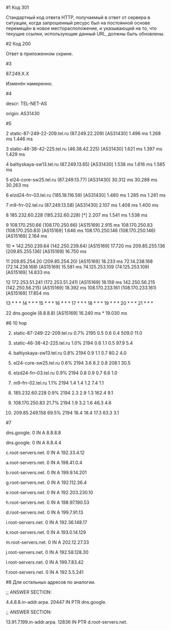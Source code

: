 #1
Код 301

Cтандартный код ответа HTTP, получаемый в ответ от сервера в ситуации, когда запрошенный ресурс был на постоянной основе
перемещён в новое месторасположение, и указывающий на то, что текущие ссылки, использующие данный URL, должны быть обновлены.

#2
Код 200

Ответ в приложенном скрине.

#3

87.249.X.X 

Изменён намеренно.

#4

descr:          TEL-NET-AS

origin:         AS31430

#5

 2  static-87-249-22-209.tel.ru (87.249.22.209) [AS31430]  1.496 ms  1.268 ms  1.446 ms

 3  static-46-38-42-225.tel.ru (46.38.42.225) [AS31430]  1.621 ms  1.397 ms  1.429 ms

 4  baltiyskaya-sw13.tel.ru (87.249.13.65) [AS31430]  1.538 ms  1.616 ms  1.585 ms

 5  el24-core-sw25.tel.ru (87.249.13.77) [AS31430]  30.312 ms  30.288 ms  30.263 ms

 6  elzd24-frr-03.tel.ru (185.18.116.59) [AS31430]  1.480 ms  1.285 ms  1.261 ms

 7  m9-frr-02.tel.ru (87.249.13.58) [AS31430]  2.107 ms  1.408 ms  1.400 ms

 8  185.232.60.228 (185.232.60.228) [*]  2.207 ms  1.541 ms  1.538 ms

 9  108.170.250.66 (108.170.250.66) [AS15169]  2.915 ms 108.170.250.83 (108.170.250.83) [AS15169]  1.646 ms 108.170.250.146 (108.170.250.146) [AS15169]  2.164 ms

10  * 142.250.239.64 (142.250.239.64) [AS15169]  17.720 ms 209.85.255.136 (209.85.255.136) [AS15169]  16.750 ms

11  209.85.254.20 (209.85.254.20) [AS15169]  18.233 ms 72.14.238.168 (72.14.238.168) [AS15169]  15.581 ms 74.125.253.109 (74.125.253.109) [AS15169]  14.833 ms

12  172.253.51.241 (172.253.51.241) [AS15169]  18.159 ms 142.250.56.215 (142.250.56.215) [AS15169]  18.392 ms 108.170.233.161 (108.170.233.161) [AS15169]  17.854 ms

13  * * *
14  * * *
15  * * *
16  * * *
17  * * *
18  * * *
19  * * *
20  * * *
21  * * *

22  dns.google (8.8.8.8) [AS15169]  16.240 ms *  19.030 ms

#6
10 hop

 2. static-87-249-22-209.tel.ru                                              0.7%  2195    0.5   0.6   0.4 509.0  11.0

 3. static-46-38-42-225.tel.ru                                               1.0%  2194    0.6   1.1   0.5  97.9   5.4

 4. baltiyskaya-sw13.tel.ru                                                  0.8%  2194    0.9   1.1   0.7  80.2   4.0

 5. el24-core-sw25.tel.ru                                                    0.6%  2194    3.6   8.2   0.8 208.1  30.5

 6. elzd24-frr-03.tel.ru                                                     0.9%  2194    0.8   0.9   0.7   6.6   1.0

 7. m9-frr-02.tel.ru                                                         1.1%  2194    1.4   1.4   1.2   7.4   1.1

 8. 185.232.60.228                                                           0.9%  2194    2.3   2.9   1.3 162.4   9.1

 9. 108.170.250.83                                                           21.7%  2194    1.9   3.2   1.6  46.3   4.6

10. 209.85.249.158                                                           69.5%  2194   18.4  18.4  17.3  63.3   3.1

#7

dns.google.             0       IN      A       8.8.8.8

dns.google.             0       IN      A       8.8.4.4

c.root-servers.net.     0       IN      A       192.33.4.12

a.root-servers.net.     0       IN      A       198.41.0.4

b.root-servers.net.     0       IN      A       199.9.14.201

g.root-servers.net.     0       IN      A       192.112.36.4

e.root-servers.net.     0       IN      A       192.203.230.10

h.root-servers.net.     0       IN      A       198.97.190.53

d.root-servers.net.     0       IN      A       199.7.91.13

i.root-servers.net.     0       IN      A       192.36.148.17

k.root-servers.net.     0       IN      A       193.0.14.129

m.root-servers.net.     0       IN      A       202.12.27.33

j.root-servers.net.     0       IN      A       192.58.128.30

l.root-servers.net.     0       IN      A       199.7.83.42

f.root-servers.net.     0       IN      A       192.5.5.241

#8
Для остальных адресов по аналогии.

;; ANSWER SECTION:

4.4.8.8.in-addr.arpa.   20447   IN      PTR     dns.google.

;; ANSWER SECTION:

13.91.7.199.in-addr.arpa. 12836 IN      PTR     d.root-servers.net.

